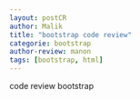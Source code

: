 ```yaml
---
layout: postCR
author: Malik
title: "bootstrap code review"
categorie: bootstrap
author-review: manon
tags: [bootstrap, html]
---
```


code review bootstrap